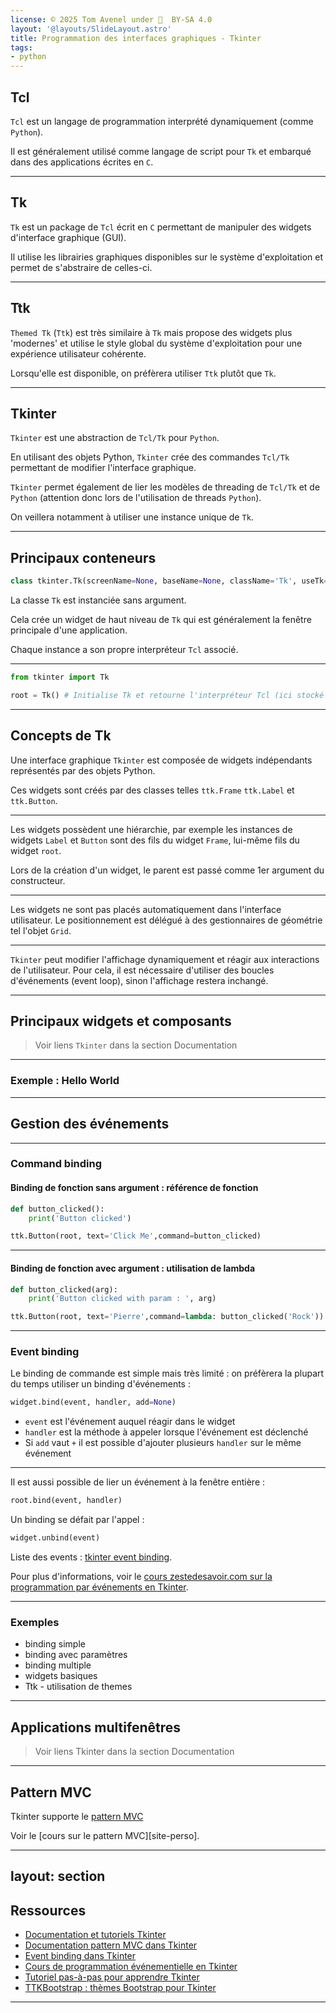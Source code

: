 ```yaml
---
license: © 2025 Tom Avenel under 󰵫  BY-SA 4.0
layout: '@layouts/SlideLayout.astro'
title: Programmation des interfaces graphiques - Tkinter
tags:
- python
---
```


## Tcl

`Tcl` est un langage de programmation interprété dynamiquement (comme `Python`).

Il est généralement utilisé comme langage de script pour `Tk` et embarqué dans des applications écrites en `C`.

---

## Tk

`Tk` est un package de `Tcl` écrit en `C` permettant de manipuler des widgets d'interface graphique (GUI).

Il utilise les librairies graphiques disponibles sur le système d'exploitation et permet de s'abstraire de celles-ci.

---

## Ttk

`Themed Tk` (`Ttk`) est très similaire à `Tk` mais propose des widgets plus 'modernes' et utilise le style global du système d'exploitation pour une expérience utilisateur cohérente.

Lorsqu'elle est disponible, on préfèrera utiliser `Ttk` plutôt que `Tk`.

---

## Tkinter

`Tkinter` est une abstraction de `Tcl/Tk` pour `Python`.

En utilisant des objets Python, `Tkinter` crée des commandes `Tcl/Tk` permettant de modifier l'interface graphique.

`Tkinter` permet également de lier les modèles de threading de `Tcl/Tk` et de `Python` (attention donc lors de l'utilisation de threads `Python`).

On veillera notamment à utiliser une instance unique de `Tk`.

---

## Principaux conteneurs

```python
class tkinter.Tk(screenName=None, baseName=None, className='Tk', useTk=1)
```

La classe `Tk` est instanciée sans argument.

Cela crée un widget de haut niveau de `Tk` qui est généralement la fenêtre principale d'une application.

Chaque instance a son propre interpréteur `Tcl` associé.

---

```python
from tkinter import Tk

root = Tk() # Initialise Tk et retourne l'interpréteur Tcl (ici stocké dans la variable 'root').
```

---

## Concepts de Tk

Une interface graphique `Tkinter` est composée de widgets indépendants représentés par des objets Python.

Ces widgets sont créés par des classes telles `ttk.Frame` `ttk.Label` et `ttk.Button`.

---

Les widgets possèdent une hiérarchie, par exemple les instances de widgets `Label` et `Button` sont des fils du widget `Frame`, lui-même fils du widget `root`.

Lors de la création d'un widget, le parent est passé comme 1er argument du constructeur.

---

Les widgets ne sont pas placés automatiquement dans l'interface utilisateur.
Le positionnement est délégué à des gestionnaires de géométrie tel l'objet `Grid`.

---

`Tkinter` peut modifier l'affichage dynamiquement et réagir aux interactions de l'utilisateur.
Pour cela, il est nécessaire d'utiliser des boucles d'événements (event loop), sinon l'affichage restera inchangé.

---

## Principaux widgets et composants

> Voir liens `Tkinter` dans la section Documentation

---

### Exemple : Hello World

---

## Gestion des événements

---

### Command binding

#### Binding de fonction sans argument : référence de fonction

```python
def button_clicked():
    print('Button clicked')

ttk.Button(root, text='Click Me',command=button_clicked)
```

---

#### Binding de fonction avec argument : utilisation de lambda

```python
def button_clicked(arg):
    print('Button clicked with param : ', arg)

ttk.Button(root, text='Pierre',command=lambda: button_clicked('Rock'))
```

---

### Event binding

Le binding de commande est simple mais très limité : on préfèrera la plupart du temps utiliser un binding d'événements :

```python
widget.bind(event, handler, add=None)
```

- `event` est l'événement auquel réagir dans le widget
- `handler` est la méthode à appeler lorsque l'événement est déclenché
- Si `add` vaut `+` il est possible d'ajouter plusieurs `handler` sur le même événement

---

Il est aussi possible de lier un événement à la fenêtre entière :

```python
root.bind(event, handler)
```

Un binding se défait par l'appel :

```python
widget.unbind(event)
```

Liste des events : [tkinter event binding][doc-tkinter-event-binding].

Pour plus d'informations, voir le [cours zestedesavoir.com sur la programmation par événements en Tkinter][zds-tkinter-events].

---

### Exemples

- binding simple
- binding avec paramètres
- binding multiple
- widgets basiques
- Ttk - utilisation de themes

---

## Applications multifenêtres

> Voir liens Tkinter dans la section Documentation

---

## Pattern MVC

Tkinter supporte le [pattern MVC][doc-tkinter-mvc]

Voir le [cours sur le pattern MVC][site-perso].

---
layout: section
---

## Ressources

- [Documentation et tutoriels Tkinter][doc-tkinter]
- [Documentation pattern MVC dans Tkinter][doc-tkinter-mvc]
- [Event binding dans Tkinter][doc-tkinter-event-binding]
- [Cours de programmation événementielle en Tkinter][zds-tkinter-events]
- [Tutoriel pas-à-pas pour apprendre Tkinter](https://www.tutorialspoint.com/python/python_gui_programming.htm)
- [TTKBootstrap : thèmes Bootstrap pour Tkinter](https://github.com/israel-dryer/ttkbootstrap)

[doc-tkinter]: https://www.pythontutorial.net/tkinter/
[doc-tkinter-mvc]: https://www.pythontutorial.net/tkinter/tkinter-mvc/
[doc-tkinter-event-binding]: https://www.pythontutorial.net/tkinter/tkinter-event-binding/
[zds-tkinter-events]: https://zestedesavoir.com/tutoriels/1729/programmation-avec-tkinter/

---


